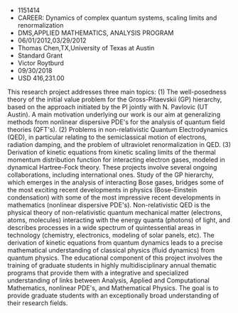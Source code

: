 
* 1151414
* CAREER: Dynamics of complex quantum systems, scaling limits and renormalization
* DMS,APPLIED MATHEMATICS, ANALYSIS PROGRAM
* 06/01/2012,03/29/2012
* Thomas Chen,TX,University of Texas at Austin
* Standard Grant
* Victor Roytburd
* 09/30/2018
* USD 416,231.00

This research project addresses three main topics: (1) The well-posedness theory
of the initial value problem for the Gross-Pitaevskii (GP) hierarchy, based on
the approach initiated by the PI jointly with N. Pavlovic (UT Austin). A main
motivation underlying our work is our aim at generalizing methods from nonlinear
dispersive PDE's for the analysis of quantum field theories (QFT's). (2)
Problems in non-relativistic Quantum Electrodynamics (QED), in particular
relating to the semiclassical motion of electrons, radiation damping, and the
problem of ultraviolet renormalization in QED. (3) Derivation of kinetic
equations from kinetic scaling limits of the thermal momentum distribution
function for interacting electron gases, modeled in dynamical Hartree-Fock
theory. These projects involve several ongoing collaborations, including
international ones. Study of the GP hierarchy, which emerges in the analysis of
interacting Bose gases, bridges some of the most exciting recent developments in
physics (Bose-Einstein condensation) with some of the most impressive recent
developments in mathematics (nonlinear dispersive PDE's). Non-relativistic QED
is the physical theory of non-relativistic quantum mechanical matter (electrons,
atoms, molecules) interacting with the energy quanta (photons) of light, and
describes processes in a wide spectrum of quintessential areas in technology
(chemistry, electronics, modeling of solar panels, etc). The derivation of
kinetic equations from quantum dynamics leads to a precise mathematical
understanding of classical physics (fluid dynamics) from quantum physics. The
educational component of this project involves the training of graduate students
in highly multidisciplinary annual thematic programs that provide them with a
integrative and specialized understanding of links between Analysis, Applied and
Computational Mathematics, nonlinear PDE's, and Mathematical Physics. The goal
is to provide graduate students with an exceptionally broad understanding of
their research fields.
